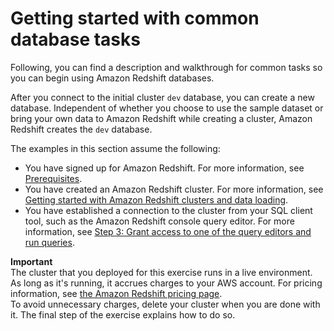 # Getting started with common database tasks<a name="database-tasks"></a>

Following, you can find a description and walkthrough for common tasks so you can begin using Amazon Redshift databases\.

After you connect to the initial cluster `dev` database, you can create a new database\. Independent of whether you choose to use the sample dataset or bring your own data to Amazon Redshift while creating a cluster, Amazon Redshift creates the `dev` database\.

The examples in this section assume the following:
+ You have signed up for Amazon Redshift\. For more information, see [Prerequisites](prerequisites.md)\.
+ You have created an Amazon Redshift cluster\. For more information, see [Getting started with Amazon Redshift clusters and data loading](data-loading.md)\.
+ You have established a connection to the cluster from your SQL client tool, such as the Amazon Redshift console query editor\. For more information, see [Step 3: Grant access to one of the query editors and run queries](rs-gsg-connect-to-cluster.md)\.

**Important**  
The cluster that you deployed for this exercise runs in a live environment\. As long as it's running, it accrues charges to your AWS account\. For pricing information, see [the Amazon Redshift pricing page](https://aws.amazon.com/redshift/pricing/)\.   
To avoid unnecessary charges, delete your cluster when you are done with it\. The final step of the exercise explains how to do so\. 